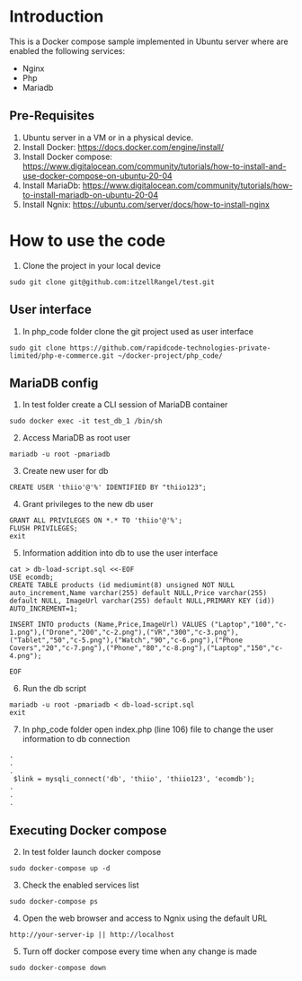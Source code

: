 # Introduction

This is a Docker compose sample implemented in Ubuntu server where are enabled the following services:

* Nginx
* Php
* Mariadb

## Pre-Requisites

1. Ubuntu server in a VM or in a physical device.
2. Install Docker: https://docs.docker.com/engine/install/
3. Install Docker compose: https://www.digitalocean.com/community/tutorials/how-to-install-and-use-docker-compose-on-ubuntu-20-04
4. Install MariaDb: https://www.digitalocean.com/community/tutorials/how-to-install-mariadb-on-ubuntu-20-04
5. Install Ngnix: https://ubuntu.com/server/docs/how-to-install-nginx

# How to use the code

1. Clone the project in your local device 

```
sudo git clone git@github.com:itzellRangel/test.git
```

## User interface

1. In php_code folder clone the git project used as user interface

```
sudo git clone https://github.com/rapidcode-technologies-private-limited/php-e-commerce.git ~/docker-project/php_code/
```

## MariaDB config

1. In test folder create a CLI session of MariaDB container 

```
sudo docker exec -it test_db_1 /bin/sh
```

2. Access MariaDB as root user

```
mariadb -u root -pmariadb
```

3. Create new user for db

```
CREATE USER 'thiio'@'%' IDENTIFIED BY "thiio123";
```

4. Grant privileges to the new db user

```
GRANT ALL PRIVILEGES ON *.* TO 'thiio'@'%';
FLUSH PRIVILEGES;
exit
```

5. Information addition into db to use the user interface

```
cat > db-load-script.sql <<-EOF
USE ecomdb;
CREATE TABLE products (id mediumint(8) unsigned NOT NULL auto_increment,Name varchar(255) default NULL,Price varchar(255) default NULL, ImageUrl varchar(255) default NULL,PRIMARY KEY (id)) AUTO_INCREMENT=1;

INSERT INTO products (Name,Price,ImageUrl) VALUES ("Laptop","100","c-1.png"),("Drone","200","c-2.png"),("VR","300","c-3.png"),("Tablet","50","c-5.png"),("Watch","90","c-6.png"),("Phone Covers","20","c-7.png"),("Phone","80","c-8.png"),("Laptop","150","c-4.png");

EOF
```

6. Run the db script

```
mariadb -u root -pmariadb < db-load-script.sql
exit
```

7. In php_code folder open index.php (line 106) file to change the user information to db connection

```
.
.
.
 $link = mysqli_connect('db', 'thiio', 'thiio123', 'ecomdb');
.
.
.
```

## Executing Docker compose

2. In test folder launch docker compose

```
sudo docker-compose up -d
```

3. Check the enabled services list

```
sudo docker-compose ps
```

4. Open the web browser and access to Ngnix using the default URL

```
http://your-server-ip || http://localhost
```

5. Turn off docker compose every time when any change is made

```
sudo docker-compose down
```
